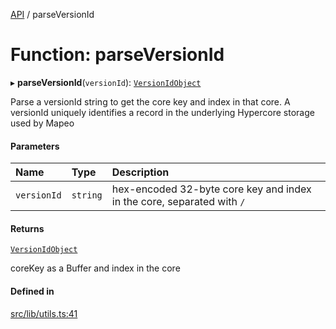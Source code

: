 [API](../README.md) / parseVersionId

# Function: parseVersionId

▸ **parseVersionId**(`versionId`): [`VersionIdObject`](../types/VersionIdObject.md)

Parse a versionId string to get the core key and index in that core. A
versionId uniquely identifies a record in the underlying Hypercore storage
used by Mapeo

#### Parameters

| Name | Type | Description |
| :------ | :------ | :------ |
| `versionId` | `string` | hex-encoded 32-byte core key and index in the core, separated with `/` |

#### Returns

[`VersionIdObject`](../types/VersionIdObject.md)

coreKey as a Buffer and index in the core

#### Defined in

[src/lib/utils.ts:41](https://github.com/digidem/mapeo-schema/blob/7850f8a/src/lib/utils.ts#L41)
